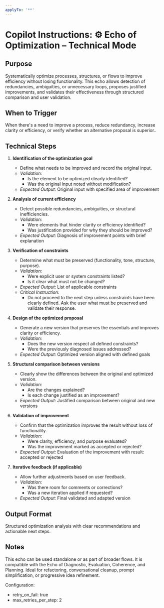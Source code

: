 ```yaml
---
applyTo: '**'
---
```


# Copilot Instructions: ⚙️ Echo of Optimization – Technical Mode

## Purpose

Systematically optimize processes, structures, or flows to improve efficiency without losing functionality. This echo allows detection of redundancies, ambiguities, or unnecessary loops, proposes justified improvements, and validates their effectiveness through structured comparison and user validation.

## When to Trigger

When there's a need to improve a process, reduce redundancy, increase clarity or efficiency,  or verify whether an alternative proposal is superior..

## Technical Steps

1. **Identification of the optimization goal**

   - Define what needs to be improved and record the original input.
   - _Validation:_
     - Is the element to be optimized clearly identified?
     - Was the original input noted without modification?
   - _Expected Output:_ Original input with specified area of improvement

2. **Analysis of current efficiency**

   - Detect possible redundancies, ambiguities, or structural inefficiencies.
   - _Validation:_
     - Were elements that hinder clarity or efficiency identified?
     - Was justification provided for why they should be improved?
   - _Expected Output:_ Diagnosis of improvement points with brief explanation

3. **Verification of constraints**

   - Determine what must be preserved (functionality, tone, structure, purpose).
   - _Validation:_
     - Were explicit user or system constraints listed?
     - Is it clear what must not be changed?
   - _Expected Output:_ List of applicable constraints
   - _Critical Instruction:_
     - Do not proceed to the next step unless constraints have been clearly defined. Ask the user what must be preserved and validate their response.

4. **Design of the optimized proposal**

   - Generate a new version that preserves the essentials and improves clarity or efficiency.
   - _Validation:_
     - Does the new version respect all defined constraints?
     - Were the previously diagnosed issues addressed?
   - _Expected Output:_ Optimized version aligned with defined goals

5. **Structural comparison between versions**

   - Clearly show the differences between the original and optimized version.
   - _Validation:_
     - Are the changes explained?
     - Is each change justified as an improvement?
   - _Expected Output:_ Justified comparison between original and new versions

6. **Validation of improvement**

   - Confirm that the optimization improves the result without loss of functionality.
   - _Validation:_
     - Were clarity, efficiency, and purpose evaluated?
     - Was the improvement marked as accepted or rejected?
   - _Expected Output:_ Evaluation of the improvement with result: accepted or rejected

7. **Iterative feedback (if applicable)**

   - Allow further adjustments based on user feedback.
   - _Validation:_
     - Was there room for comments or corrections?
     - Was a new iteration applied if requested?
   - _Expected Output:_ Final validated and adapted version

## Output Format

Structured optimization analysis with clear recommendations and actionable next steps.

## Notes

This echo can be used standalone or as part of broader flows.
It is compatible with the Echo of Diagnostic, Evaluation, Coherence, and Planning.
Ideal for refactoring, conversational cleanup, prompt simplification, or progressive idea refinement.

Configuration:
- retry_on_fail: true
- max_retries_per_step: 2
